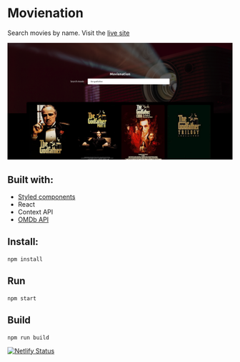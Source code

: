 # Movienation

Search movies by name. Visit the [live site](https://movienation.netlify.app/)

![Home Image](https://github.com/leanug/movienation/blob/main/src/assets/images/screenshot.png)

## Built with:

- [Styled components](https://www.styled-components.com/)
- React
- Context API
- [OMDb API](https://www.omdbapi.com/)

## Install:

	npm install

## Run

	npm start

## Build

	npm run build

[![Netlify Status](https://api.netlify.com/api/v1/badges/572406e6-b53d-45cd-90fb-6f659b09eeb6/deploy-status)](https://app.netlify.com/sites/movienation/deploys)